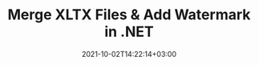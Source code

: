 ---
############################# Static ############################
layout: "autogen"
date: 2021-10-02T14:22:14+03:00
draft: false
path: "total/net/merger/xltx/"

############################# Head ############################
head_title: "Merge & Split XLTX Files and Add Watermarks in C# .NET"
head_description: ".NET documents merger library to combine multiple XLTX files into a single file by joining selective number of pages or a range of pages from multiple source documents into one."

############################# Header ############################
title: "Merge XLTX Files & Add Watermark in .NET"
description: ".NET documents merger API to combine multiple XLTX files into a single file by joining selective number of pages or a range of pages from multiple source documents into one. Perform single document operations such as move, remove, rotate, swap and extract pages or split a single XLTX document into several resultant documents."

############################# SubMenu ############################
submenu:
    enable: false

############################# Content ############################
content:
    enable: true
    block:
    - title_left: "Merge XLTX Files & Add Watermark in C#"
      content_left: |
          Join XLTX files in C# .NET and add text or image watermarks to the single resultant document in .NET (C#, VB.NET, ASP.NET & .NET Core) applications.

          -   Instantiate **Merger** with input XLTX document
          -   Call **Join** method of **Merger** class instance and pass second source document path
          -   Call **Save** method of **Merger** class instance to save merged document
          -   Instantiate **Watermarker** with merged XLTX document as created above
          -   Create the **TextWatermark** object & set watermark properties
          -   Add watermark and save watermarked XLTX
          
      title_right: "Source Document Information Extraction"
      content_right: |
          You require `GroupDocs.Merger` & `GroupDocs.Watermark` namespaces to perform single and multiple documents merging operations within PDF, Microsoft Office, HTML, OpenDocument and many other document formats. Explore other [.NET APIs for Office documents](https://products.conholdate.com/total/net/) as offered by Conholdate.Total.
          
          Get the respective assembly files from the [downloads](https://downloads.conholdate.com/total/net) or fetch the whole package from [Nuget](https://www.nuget.org/packages/Conholdate.Total/) to add 'Conholdate.Total` directly in your workspace.
          
      code: |
          ```cs {linenos=false}
          // Merge XLTX files using GroupDocs.Merger API
          // Instantiate Merger with input XLTX document
          using (Merger merger = new Merger("input1.xltx"))
          {
              // Call Join method of Merger class instance and pass second source document path
              merger.Join("input2.xltx");

              // Call Save method of Merger class instance to save merged document
              merger.Save("merged.xltx");
          }

          // Add text watermark to XLTX document
          // Instantiate Watermarker with merged XLTX document created above
          // GroupDocs.Merger created Output folder and save merged.xltx there
          // We will load merged.xltx document from Output folder
          using (Watermarker watermarker = new Watermarker("Output/merged.xltx"))
          {
              // Initialize the Font to be used for watermark
              Font font = new Font("Arial", 19, FontStyle.Bold | FontStyle.Italic);

              // Create the TextWatermark object
              TextWatermark watermark = new TextWatermark("my watermark", font);

              // Set watermark properties
              watermark.ForegroundColor = Color.Red;
              watermark.BackgroundColor = Color.Blue;
              watermark.TextAlignment = TextAlignment.Right;
              watermark.Opacity = 0.5;

              // Add watermark and save watermarked XLTX
              watermarker.Add(watermark);
              watermarker.Save("output.xltx");
          }
          ```
    - title_left: "Split XLTX File & Add Watermarks in .NET"
      content_left: |
          Split a single XLTX document to multiple independent documents and insert image or text watermarks to each of the splitted files using C# .NET.

          -   Set output path where files will be saved after splitting
          -   Instantiate **SplitOptions** object with path of splitted file and number of pages to be splitted
          -   Create **Merger** object with input XLTX and split using **SplitOptions**
          -   Instantiate **Watermarker** with splitted XLTX
          -   Create the **TextWatermark** object & set watermark properties
          -   Add watermark and save watermarked XLTX
        
      title_right: "Image Representation of Document Pages"
      content_right: |
          Combine all popular document file formats and generate image representation of the merged document pages in 'PNG', 'JPG' or 'BMP' formats. You can easily preview the complete document as a whole or display some specific pages based on page numbers or page ranges.

          Join popular document file formats on different operating systems such as Windows, Linux or macOS while using platforms such as Windows Azure, Mono and Xamarin.
          
      code: |
          ```cs {linenos=false}
          // Set output path where files will be saved after splitting
          string outputFolder = @"c:\output\";

          // Instantiate SplitOptions object with path of splitted file and number of pages to be splitted
          SplitOptions splitOptions = new SplitOptions(outputFolder + "document_{0}.{1}", new int[] { 1, 2, 4 });

          // Create Merger object with input XLTX
          using (Merger merger = new Merger("input.xltx"))
          {
              // Split input XLTX using SplitOptions
              merger.Split(splitOptions);
          }

          // Get list of splitted files from output path
          string[] files = Directory.GetFiles(outputFolder);
          // Create counter that will be used for naming output files
          int i = 0;

          // Loop through all splitted files in the output folder
          foreach(string file in files)
          {
              i++; // Increment counter

              // Instantiate Watermarker with splitted XLTX
              using (Watermarker watermarker = new Watermarker(file))
              {
                  // Initialize the Font to be used for watermark
                  Font font = new Font("Arial", 19, FontStyle.Bold | FontStyle.Italic);

                  // Create the TextWatermark object
                  TextWatermark watermark = new TextWatermark("my watermark", font);

                  // Set watermark properties
                  watermark.ForegroundColor = Color.Red;
                  watermark.BackgroundColor = Color.Blue;
                  watermark.TextAlignment = TextAlignment.Right;
                  watermark.Opacity = 0.5;

                  // Add watermark and save watermarked XLTX
                  watermarker.Add(watermark);
                  watermarker.Save(string.Format("{0}output{1}.xltx",outputFolder,i));
              }
          }
          ```
############################# About Formats ############################
about_formats:
    enable: false
############################# More Formats ############################
more_formats:
    enable: true
    auto: true
############################# Back to top ###############################
back_to_top:
  enable: true
---